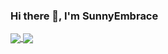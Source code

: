 ### Hi there 👋, I'm SunnyEmbrace

<a href="https://github.com/SunnyEmbrace">
  <img align="center" src="https://github-readme-stats.vercel.app/api?username=qiuapeng921&count_private=true&show_icons=true&include_all_commits=true" />
</a>

<a href="https://github.com/SunnyEmbrace">
  <img align="center" src="https://github-readme-stats.vercel.app/api/top-langs?username=qiuapeng921&show_icons=true&count_private=true&layout=compact&hide_border=true&langs_count=8" />
</a>

